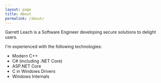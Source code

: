 ```yaml
---
layout: page
title: About
permalink: /about/
---
```


Garrett Leach is a Software Engineer developing secure solutions to delight users.

I'm experienced with the following technologies:
* Modern C++
* C# (including .NET Core)
* ASP.NET Core
* C in Windows Drivers
* Windows Internals